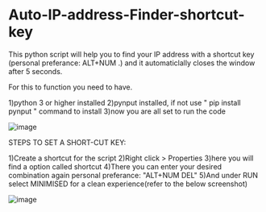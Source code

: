 # Auto-IP-address-Finder-shortcut-key
This python script will help you to find your IP address with a shortcut key (personal preferance: ALT+NUM .) and it automaticlally closes the window after 5 seconds.

For this to function you need to have.

1)python 3 or higher installed
2)pynput installed, if not use " pip install pynput " command to install
3)now you are all set to run the code

![image](https://user-images.githubusercontent.com/71834481/111042875-86057500-8465-11eb-9860-c440258050ca.png)

STEPS TO SET A SHORT-CUT KEY:

1)Create a shortcut for the script
2)Right click > Properties
3)here you will find  a option called shortcut
4)There you can enter your desired combination again personal preferance: "ALT+NUM DEL"
5)And under RUN select MINIMISED for a clean experience(refer to the below screenshot) 

![image](https://user-images.githubusercontent.com/71834481/111042185-20fc5000-8462-11eb-972f-7a2bfab53974.png)
